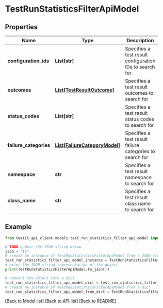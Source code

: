 # TestRunStatisticsFilterApiModel


## Properties

Name | Type | Description | Notes
------------ | ------------- | ------------- | -------------
**configuration_ids** | **List[str]** | Specifies a test result configuration IDs to search for | [optional] 
**outcomes** | [**List[TestResultOutcome]**](TestResultOutcome.md) | Specifies a test result outcomes to search for | [optional] 
**status_codes** | **List[str]** | Specifies a test result status codes to search for | [optional] 
**failure_categories** | [**List[FailureCategoryModel]**](FailureCategoryModel.md) | Specifies a test result failure categories to search for | [optional] 
**namespace** | **str** | Specifies a test result namespace to search for | [optional] 
**class_name** | **str** | Specifies a test result class name to search for | [optional] 

## Example

```python
from testit_api_client.models.test_run_statistics_filter_api_model import TestRunStatisticsFilterApiModel

# TODO update the JSON string below
json = "{}"
# create an instance of TestRunStatisticsFilterApiModel from a JSON string
test_run_statistics_filter_api_model_instance = TestRunStatisticsFilterApiModel.from_json(json)
# print the JSON string representation of the object
print(TestRunStatisticsFilterApiModel.to_json())

# convert the object into a dict
test_run_statistics_filter_api_model_dict = test_run_statistics_filter_api_model_instance.to_dict()
# create an instance of TestRunStatisticsFilterApiModel from a dict
test_run_statistics_filter_api_model_from_dict = TestRunStatisticsFilterApiModel.from_dict(test_run_statistics_filter_api_model_dict)
```
[[Back to Model list]](../README.md#documentation-for-models) [[Back to API list]](../README.md#documentation-for-api-endpoints) [[Back to README]](../README.md)


